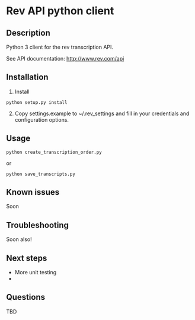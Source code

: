 Rev API python client
==================================

Description
------------

Python 3 client for the rev transcription API.

See API documentation: http://www.rev.com/api

Installation
------------

1. Install

```
python setup.py install
```

2. Copy settings.example to ~/.rev_settings and fill in your credentials and configuration options.


Usage
--------

```
python create_transcription_order.py
```

or

```
python save_transcripts.py
```

Known issues
---------

Soon

Troubleshooting
----------

Soon also!

Next steps
----------

* More unit testing
*

Questions
----------

TBD
